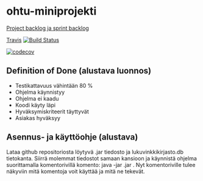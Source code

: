 # ohtu-miniprojekti

[Project backlog ja sprint backlog](https://docs.google.com/spreadsheets/d/1w-N_671GRqGdUKOiKLBo_xvrbqf__6OmBoUgVhpVD2s/edit#gid=0)

[Travis](https://travis-ci.org/ankatus/ohtu-miniprojekti) [![Build Status](https://travis-ci.org/ankatus/ohtu-miniprojekti.svg?branch=konfiguraatio)](https://travis-ci.org/ankatus/ohtu-miniprojekti)  

[![codecov](https://codecov.io/gh/ankatus/ohtu-miniprojekti/branch/master/graph/badge.svg)](https://codecov.io/gh/ankatus/ohtu-miniprojekti)

## Definition of Done (alustava luonnos)
- Testikattavuus vähintään 80 %  
- Ohjelma käynnistyy  
- Ohjelma ei kaadu  
- Koodi käyty läpi  
- Hyväksymiskriteerit täyttyvät  
- Asiakas hyväksyy  


## Asennus- ja käyttöohje (alustava)
Lataa github repositoriosta löytyvä .jar tiedosto ja lukuvinkkikirjasto.db tietokanta. Siirrä molemmat tiedostot samaan kansioon ja käynnistä ohjelma suorittamalla komentorivillä komento: java -jar <jartiedostonnimi>.jar . Nyt komentoriville tulee näkyviin mitä komentoja voit käyttää ja mitä ne tekevät.
